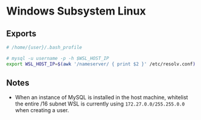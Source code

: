 # Windows Subsystem Linux

## Exports
```bash
# /home/{user}/.bash_profile

# mysql -u username -p -h $WSL_HOST_IP
export WSL_HOST_IP=$(awk '/nameserver/ { print $2 }' /etc/resolv.conf)
```

## Notes
* When an instance of MySQL is installed in the host machine, whitelist the entire /16 subnet WSL is currently using `172.27.0.0/255.255.0.0` when creating a user.
